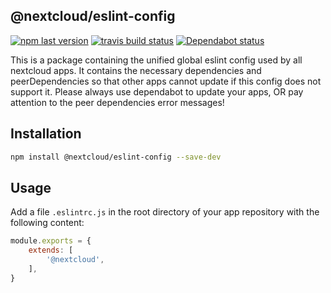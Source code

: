 ## @nextcloud/eslint-config

[![npm last version](https://img.shields.io/npm/v/@nextcloud/eslint-config.svg?style=flat-square)](https://www.npmjs.com/package/@nextcloud/eslint-config)
[![travis build status](https://img.shields.io/travis/com/nextcloud/eslint-config/master.svg?style=flat-square)](https://travis-ci.com/nextcloud/eslint-config)
[![Dependabot status](https://img.shields.io/badge/Dependabot-enabled-brightgreen.svg?longCache=true&style=flat-square&logo=dependabot)](https://dependabot.com)


This is a package containing the unified global eslint config used by all nextcloud apps.
It contains the necessary dependencies and peerDependencies so that other apps cannot update if this config does not support it.
Please always use dependabot to update your apps, OR pay attention to the peer dependencies error messages!


## Installation

``` bash
npm install @nextcloud/eslint-config --save-dev
```

## Usage

Add a file `.eslintrc.js` in the root directory of your app repository with the following content:

```js
module.exports = {
	extends: [
		'@nextcloud',
	],
}
```

